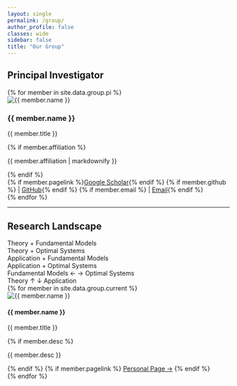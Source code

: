 ```yaml
---
layout: single
permalink: /group/
author_profile: false
classes: wide
sidebar: false
title: "Our Group"
---
```


## Principal Investigator
<div class="pi-container">
  {% for member in site.data.group.pi %}
  <div class="pi-card">
    <img src="{{ member.photolink | relative_url }}" alt="{{ member.name }}" class="pi-photo">
    <div class="pi-info">
      <h3>{{ member.name }}</h3>
      <p class="degree">{{ member.title }}</p>
      {% if member.affiliation %}
        <p class="affiliation">{{ member.affiliation | markdownify }}</p>
      {% endif %}
      <div class="links">
        {% if member.pagelink %}<a href="{{ member.pagelink }}" target="_blank">Google Scholar</a>{% endif %}
        {% if member.github %} | <a href="{{ member.github }}" target="_blank">GitHub</a>{% endif %}
        {% if member.email %} | <a href="mailto:{{ member.email }}">Email</a>{% endif %}
      </div>
    </div>
  </div>
  {% endfor %}
</div>

---

## Research Landscape
<div class="research-map">
  <div class="quadrant-label top-left">Theory + Fundamental Models</div>
  <div class="quadrant-label top-right">Theory + Optimal Systems</div>
  <div class="quadrant-label bottom-left">Application + Fundamental Models</div>
  <div class="quadrant-label bottom-right">Application + Optimal Systems</div>

  <div class="axis-label x-axis">Fundamental Models ← → Optimal Systems</div>
  <div class="axis-label y-axis">Theory ↑ ↓ Application</div>

  <div class="members-layer">
    {% for member in site.data.group.current %}
      <div class="member-dot" 
           style="--x: {{ member.x }}%; --y: {{ member.y }}%;">
        <img src="{{ member.photolink | relative_url }}" alt="{{ member.name }}">
        <div class="tooltip">
          <h4>{{ member.name }}</h4>
          <p class="degree">{{ member.title }}</p>
          {% if member.desc %}<p class="desc">{{ member.desc }}</p>{% endif %}
          {% if member.pagelink %}
            <a href="{{ member.pagelink }}" target="_blank">Personal Page →</a>
          {% endif %}
        </div>
      </div>
    {% endfor %}
  </div>
</div>

<script>
document.addEventListener('DOMContentLoaded', () => {
  const map = document.querySelector('.research-map');
  const dots = document.querySelectorAll('.member-dot');
  dots.forEach(dot => {
    dot.addEventListener('click', (e) => {
      e.stopPropagation();
      dots.forEach(d => d.classList.remove('active'));
      dot.classList.add('active');
    });
  });
  map.addEventListener('click', (e) => {
    if (e.target === map) dots.forEach(d => d.classList.remove('active'));
  });
});
</script>
